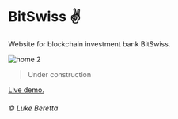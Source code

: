 # BitSwiss :v:

Website for blockchain investment bank BitSwiss.

![home 2](https://user-images.githubusercontent.com/29428056/54880173-bacc2c00-4e4a-11e9-82eb-f0d2a641ccf8.png)


> Under construction

[Live demo.](https://lukeberetta.github.io/bitswiss/)

###### © Luke Beretta
